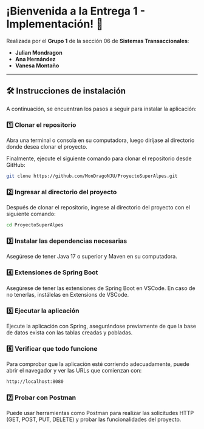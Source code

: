 # ¡Bienvenida a la Entrega 1 - Implementación! 🎉

Realizada por el **Grupo 1** de la sección 06 de **Sistemas Transaccionales**:

- **Julian Mondragon**
- **Ana Hernández**
- **Vanesa Montaño**

---

## 🛠️ Instrucciones de instalación

A continuación, se encuentran los pasos a seguir para instalar la aplicación:

### 1️⃣ Clonar el repositorio
Abra una terminal o consola en su computadora, luego diríjase al directorio donde desea clonar el proyecto.

Finalmente, ejecute el siguiente comando para clonar el repositorio desde GitHub:

```bash
git clone https://github.com/MonDragoNJU/ProyectoSuperAlpes.git

```
### 2️⃣ Ingresar al directorio del proyecto
Después de clonar el repositorio, ingrese al directorio del proyecto con el siguiente comando:

```bash
cd ProyectoSuperAlpes
```
### 3️⃣ Instalar las dependencias necesarias
Asegúrese de tener Java 17 o superior y Maven en su computadora.

### 4️⃣ Extensiones de Spring Boot
Asegúrese de tener las extensiones de Spring Boot en VSCode. En caso de no tenerlas, instálelas en Extensions de VSCode.

### 5️⃣ Ejecutar la aplicación
Ejecute la aplicación con Spring, asegurándose previamente de que la base de datos exista con las tablas creadas y pobladas.

### 6️⃣ Verificar que todo funcione
Para comprobar que la aplicación esté corriendo adecuadamente, puede abrir el navegador y ver las URLs que comienzan con:

```bash
http://localhost:8080
```

### 7️⃣ Probar con Postman
Puede usar herramientas como Postman para realizar las solicitudes HTTP (GET, POST, PUT, DELETE) y probar las funcionalidades del proyecto.
